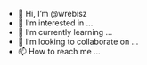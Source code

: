 - 👋 Hi, I’m @wrebisz
- 👀 I’m interested in ...
- 🌱 I’m currently learning ...
- 💞️ I’m looking to collaborate on ...
- 📫 How to reach me ...

<!---
wrebisz/wrebisz is a ✨ special ✨ repository because its `README.md` (this file) appears on your GitHub profile.
You can click the Preview link to take a look at your changes.
--->
